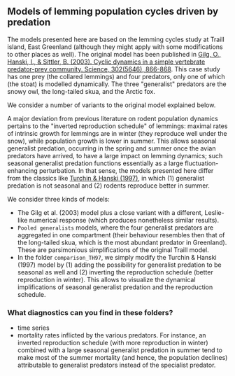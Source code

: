 ## Models of lemming population cycles driven by predation 

The models presented here are based on the lemming cycles study at Traill island, East Greenland (although they might apply with some modifications to other places as well). The original model has been published in [Gilg, O., Hanski, I., & Sittler, B. (2003). Cyclic dynamics in a simple vertebrate predator-prey community. Science, 302(5646), 866-868](https://science.sciencemag.org/content/302/5646/866). This case study has one prey (the collared lemmings) and four predators, only one of which (the stoat) is modelled dynamically. The three "generalist" predators are the snowy owl, the long-tailed skua, and the Arctic fox. 

We consider a number of variants to the original model explained below. 

A major deviation from previous literature on rodent population dynamics pertains to the "inverted reproduction schedule" of lemmings: maximal rates of intrinsic growth for lemmings are in winter (they reproduce well under the snow), while population growth is lower in summer. This allows seasonal generalist predation, occurring in the spring and summer once the avian predators have arrived, to have a large impact on lemming dynamics; such seasonal generalist predation functions essentially as a large fluctuation-enhancing perturbation. In that sense, the models presented here differ from the classics like [Turchin & Hanski (1997)](https://www.jstor.org/stable/10.1086/286027?seq=1), in which (1) generalist predation is not seasonal and (2) rodents reproduce better in summer. 

We consider three kinds of models: 
- The Gilg et al. (2003) model plus a close variant with a different, Leslie-like numerical response (which produces nonetheless similar results). 
- ``Pooled generalists`` models, where the four generalist predators are aggregated in one compartment (their behaviour resembles then that of the long-tailed skua, which is the most abundant predator in Greenland). These are parsimonious simplifications of the original Traill model. 
- In the folder ``comparison_TH97``, we simply modify the Turchin & Hanski (1997) model by (1) adding the possibility for generalist predation to be seasonal as well and (2) inverting the reproduction schedule (better reproduction in winter). This allows to visualize the dynamical implifications of seasonal generalist predation and the reproduction schedule. 

### What diagnostics can you find in these folders? 

- time series
- mortality rates inflicted by the various predators. For instance, an inverted reproduction schedule (with more reproduction in winter) combined with a large seasonal generalist predation in summer tend to make most of the summer mortality (and hence, the population declines) attributable to generalist predators instead of the specialist predator. 

